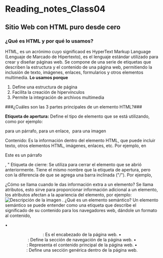 # Reading_notes_Class04
## Sitio Web con HTML puro desde cero

### ¿Qué es HTML y por qué lo usamos? ###
HTML, es un acrónimo cuyo significaod es HyperText Markup Language (Lenguaje de Marcado de Hipertexto), es el lenguaje estándar utilizado para crear y diseñar páginas web. Se compone de una serie de etiquetas que describen la estructura y el contenido de una página web, permitiendo la inclusión de texto, imágenes, enlaces, formularios y otros elementos multimedia.
**Lo usamos porque**
  1. Define una estructura de página
  1. Facilita la creación de hipervínculos
  1. Permite la integración de archivos multimedia

###¿Cuáles son las 3 partes principales de un elemento HTML?###

**Etiqueta de apertura:** Define el tipo de elemento que se está utilizando, como por ejemplo:
<p> para un párrafo,
<a> para un enlace,
<img> para una imagen

Contenido: Es la información dentro del elemento HTML, que puede incluir texto, otros elementos HTML, imágenes, enlaces, etc. Por ejemplo, en 
<p>Este es un párrafo</p>, "
 Etiqueta de cierre: Se utiliza para cerrar el elemento que se abrió anteriormente. Tiene el mismo nombre que la etiqueta de apertura, pero con la diferencia de que se agrega una barra inclinada ("/"). 
Por ejemplo, </p> 

¿Cómo se llama cuando le das información extra a un elemento?
Se llama atributos, esto sirve para proporcionar información adicional a un elemento, los atributos afectan a la apariencia del elemento, por ejemplo:
<img src="imagen.jpg" alt="Descripción de la imagen">
.
¿Qué es un elemento semántico?
Un elemento semántico se puede entender como una etiqueta que describe el significado de su contenido para los navegadores web, dándole un formato al contenido,

•	<header>: Es el encabezado de la página web.
•	<nav>: Define la sección de navegación de la página web.
•	<main>: Representa el contenido principal de la página web.
•	<section>: Define una sección genérica dentro de la página web.

